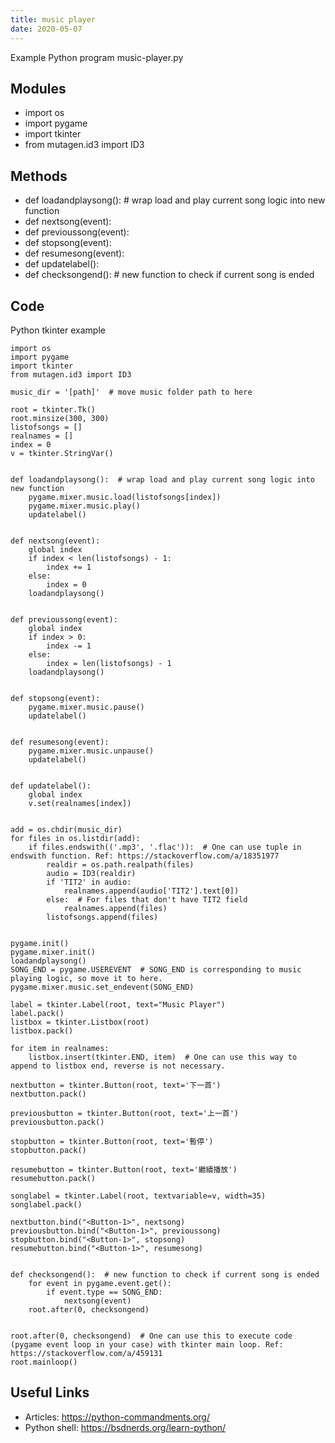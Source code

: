 ```yaml
---
title: music player
date: 2020-05-07
---
```

Example Python program music-player.py

## Modules

* import os
* import pygame
* import tkinter
* from mutagen.id3 import ID3

## Methods

* def loadandplaysong():  # wrap load and play current song logic into new function
* def nextsong(event):
* def previoussong(event):
* def stopsong(event):
* def resumesong(event):
* def updatelabel():
* def checksongend():  # new function to check if current song is ended

## Code

Python tkinter example

    import os
    import pygame
    import tkinter
    from mutagen.id3 import ID3
    
    music_dir = '[path]'  # move music folder path to here
    
    root = tkinter.Tk()
    root.minsize(300, 300)
    listofsongs = []
    realnames = []
    index = 0
    v = tkinter.StringVar()
    
    
    def loadandplaysong():  # wrap load and play current song logic into new function
        pygame.mixer.music.load(listofsongs[index])
        pygame.mixer.music.play()
        updatelabel()
    
    
    def nextsong(event):
        global index
        if index < len(listofsongs) - 1:
            index += 1
        else:
            index = 0
        loadandplaysong()
    
    
    def previoussong(event):
        global index
        if index > 0:
            index -= 1
        else:
            index = len(listofsongs) - 1
        loadandplaysong()
    
    
    def stopsong(event):
        pygame.mixer.music.pause()
        updatelabel()
    
    
    def resumesong(event):
        pygame.mixer.music.unpause()
        updatelabel()
    
    
    def updatelabel():
        global index
        v.set(realnames[index])
    
    
    add = os.chdir(music_dir)
    for files in os.listdir(add):
        if files.endswith(('.mp3', '.flac')):  # One can use tuple in endswith function. Ref: https://stackoverflow.com/a/18351977
            realdir = os.path.realpath(files)
            audio = ID3(realdir)
            if 'TIT2' in audio:
                realnames.append(audio['TIT2'].text[0])
            else:  # For files that don't have TIT2 field
                realnames.append(files)
            listofsongs.append(files)
    
    
    pygame.init()
    pygame.mixer.init()
    loadandplaysong()
    SONG_END = pygame.USEREVENT  # SONG_END is corresponding to music playing logic, so move it to here.
    pygame.mixer.music.set_endevent(SONG_END)
    
    label = tkinter.Label(root, text="Music Player")
    label.pack()
    listbox = tkinter.Listbox(root)
    listbox.pack()
    
    for item in realnames:
        listbox.insert(tkinter.END, item)  # One can use this way to append to listbox end, reverse is not necessary.
    
    nextbutton = tkinter.Button(root, text='下一首')
    nextbutton.pack()
    
    previousbutton = tkinter.Button(root, text='上一首')
    previousbutton.pack()
    
    stopbutton = tkinter.Button(root, text='暫停')
    stopbutton.pack()
    
    resumebutton = tkinter.Button(root, text='繼續播放')
    resumebutton.pack()
    
    songlabel = tkinter.Label(root, textvariable=v, width=35)
    songlabel.pack()
    
    nextbutton.bind("<Button-1>", nextsong)
    previousbutton.bind("<Button-1>", previoussong)
    stopbutton.bind("<Button-1>", stopsong)
    resumebutton.bind("<Button-1>", resumesong)
    
    
    def checksongend():  # new function to check if current song is ended
        for event in pygame.event.get():
            if event.type == SONG_END:
                nextsong(event)
        root.after(0, checksongend)
    
    
    root.after(0, checksongend)  # One can use this to execute code (pygame event loop in your case) with tkinter main loop. Ref: https://stackoverflow.com/a/459131
    root.mainloop()
    

## Useful Links

- Articles: https://python-commandments.org/
- Python shell: https://bsdnerds.org/learn-python/

